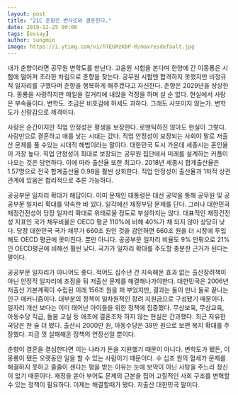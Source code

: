 ```yaml
---
layout: post
title: "21C 춘향은 변사또와 결혼한다."
date: 2019-12-25 00:00
tags: [essay]
author: sungmin
image: https://i.ytimg.com/vi/hTEGMzKbP-M/maxresdefault.jpg
---
```


내가 춘향이라면 공무원 변학도를 만난다. 고움원 시험을 본다며 한양에 간 이몽룡은 시험에 떨어져 초라한 차림으로 춘향을 찾는다. 공무원 시험엔 합격하지 못했지만 비정규직 일자리를 구했다며 춘향을 행복하게 해주겠다고 자신한다. 춘향은 2029년을 상상한다. 몽룡을 사랑하지만 매일을 길거리에 내앉을 걱정을 하며 살 순 없다. 현실에서 사랑은 부속품이다. 변학도. 조금은 비호감에 허세도 과하다. 그래도 사또이지 않는가. 변학도가 신랑감으로 제격이다.

사랑은 순간이지만 직업 안정성은 평생을 보장한다. 로맨틱하진 않아도 현실이 그렇다. 사랑만으로 결혼하고 애를 낳는 시대는 갔다. 직업 안정성이 보장되는 사회야 말로 저출산 문제를 풀 수있는 시대적 해법이라는 말이다. 대한민국 도시 가운데 세종시는 혼인율이 가장 높다. 직업 안정성이 최대로 보장되는 공무원 집단에서 미래를 설계하는 커플이 나오는 것은 당연하다. 이에 따라 출산율 또한 최고다. 2018년 세종시 합계출산율은 1.57명으로 전국 합계출산율 0.98을 훨씬 상회한다. 직업 안정성이 출산율과 1차적 상관관계에 있음은 합리적으로 추론 가능하다.

공공부문 일자리 확대가 해답이다. 이미 문재인 대통령은 대선 공약을 통해 공무원 및 공공부문 일자리 확대를 약속한 바 있다. 일각에선 재정부담 문제를 단다. 그러나 대한민국 재정건전성이 당장 일자리 확대로 위태로울 정도로 부실하지는 않다. 대표적인 재정건전성 지표인 국가 채무비율은 OECD 평균 110%에 비해 40%가 채 되지 않아 상당히 낮다. 당장 대한민국 국가 채무가 660조 원인 것을 감안하면 660조 원을 더 시장에 투입해도 OECD 평균에 못미친다. 뿐만 아니다. 공공부문 일자리 비율도 9% 안팎으로 21%인 OECD평균에 비해선 훨씬 낮다. 국가가 일자리 확대를 주도할 충분한 근거가 된다는 말이다.

공공부문 일자리가 아니어도 좋다. 적어도 십수년 간 지속해온 효과 없는 출산장려책이 아닌 안정적 일자리에 초점을 둬 저출산 문제를 해결해나가야한다. 대한민국은 2006년 저출산 기본계획이 수립된 이래 156조 원을 퍼 부었지만, 결과는 둘이 만나 둘로 끝나는 인구 매커니즘이다. 대부분의 정책이 일차원적인 장려 지원금으로 구성됐기 때문이다. 일자리 개선 보다는 이미 태어난 아이들을 위한 정책에 집중했다. 무상보육, 무상교육, 아동수당 직급, 돌봄 교실 등 애초에 결혼조차 하지 않는 현실은 간과했다. 최근 자유한국당은 한 술 더 떴다. 출산시 2000만 원, 아동수당은 39만 원으로 보편 복지 확대를 주장했다. 지금 껏 실패해온 정책의 연장선일 뿐이다.

춘향이 결혼을 결심한다면 이는 나라가 돈을 지원했기 때문이 아니다. 변학도가 됐든, 이몽룡이 됐든 오랫동안 일을 할 수 있는 사람이기 때문이다. 수 십조 원의 혈세가 문제를 해결하지 못하고 줄줄이 센다는 평을 받는 이유는 눈에 보약이 아닌 사탕을 주느라 정신이 없기 때문이다. 재정을 쏟아 부어도 문제의 근본을 집어 고질적인 사회 구조를 변혁할 수 있는 정책이 필요하다. 이제는 해결할때가 됐다. 저출산 대한민국 말이다.